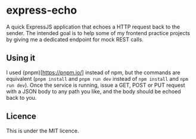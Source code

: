 # express-echo
A quick ExpressJS application that echoes a HTTP request back to the sender. The intended goal is to help some of my frontend practice projects by giving me a dedicated endpoint for mock REST calls.

## Using it

I used (pnpm)[https://pnpm.io/] instead of npm, but the commands are equivalent (`pnpm install` and `pnpm run dev` instead of `npm install` and `npm run dev`). Once the service is running, issue a GET, POST or PUT request with a JSON body to any path you like, and the body should be echoed back to you.

## Licence

This is under the MIT licence.